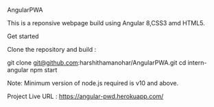 AngularPWA

This is a reponsive webpage build using Angular 8,CSS3 amd HTML5.

Get started

Clone the repository and build :

git clone git@github.com:harshithamanohar/AngularPWA.git
cd intern-angular
npm start

Note: Minimum version of node.js required is v10 and above.

Project Live URL : https://angular-pwd.herokuapp.com/



   




     








